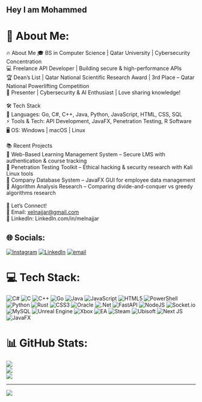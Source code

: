 ## Hey I am Mohammed
# 💫 About Me:
🔥 About Me 🎓 BS in Computer Science | Qatar University | Cybersecurity Concentration<br>💻 Freelance API Developer | Building secure & high-performance APIs<br>🏆 Dean’s List | Qatar National Scientific Research Award | 3rd Place – Qatar National Powerlifting Competition<br>🎤 Presenter | Cybersecurity & AI Enthusiast | Love sharing knowledge!<br><br>🛠️ Tech Stack<br>🚀 Languages: Go, C#, C++, Java, Python, JavaScript, HTML, CSS, SQL<br>⚡ Tools & Tech: API Development, JavaFX, Penetration Testing, R Software<br>🖥️ OS: Windows | macOS | Linux<br><br>📚 Recent Projects<br>🔹 Web-Based Learning Management System – Secure LMS with authentication & course tracking<br>🔹 Penetration Testing Toolkit – Ethical hacking & security research with Kali Linux tools<br>🔹 Company Database System – JavaFX GUI for employee data management<br>🔹 Algorithm Analysis Research – Comparing divide-and-conquer vs greedy algorithms research<br><br>🤝 Let’s Connect!<br>📧 Email: xelnajjar@gmail.com<br>🔗 LinkedIn: LinkedIn.com/in/melnajjar


## 🌐 Socials:
[![Instagram](https://img.shields.io/badge/Instagram-%23E4405F.svg?logo=Instagram&logoColor=white)](https://instagram.com/llopwa) [![LinkedIn](https://img.shields.io/badge/LinkedIn-%230077B5.svg?logo=linkedin&logoColor=white)](https://linkedin.com/in/melnajjar) [![email](https://img.shields.io/badge/Email-D14836?logo=gmail&logoColor=white)](mailto:xelnajjar@gmail.com) 

# 💻 Tech Stack:
![C#](https://img.shields.io/badge/c%23-%23239120.svg?style=for-the-badge&logo=csharp&logoColor=white) ![C](https://img.shields.io/badge/c-%2300599C.svg?style=for-the-badge&logo=c&logoColor=white) ![C++](https://img.shields.io/badge/c++-%2300599C.svg?style=for-the-badge&logo=c%2B%2B&logoColor=white) ![Go](https://img.shields.io/badge/go-%2300ADD8.svg?style=for-the-badge&logo=go&logoColor=white) ![Java](https://img.shields.io/badge/java-%23ED8B00.svg?style=for-the-badge&logo=openjdk&logoColor=white) ![JavaScript](https://img.shields.io/badge/javascript-%23323330.svg?style=for-the-badge&logo=javascript&logoColor=%23F7DF1E) ![HTML5](https://img.shields.io/badge/html5-%23E34F26.svg?style=for-the-badge&logo=html5&logoColor=white) ![PowerShell](https://img.shields.io/badge/PowerShell-%235391FE.svg?style=for-the-badge&logo=powershell&logoColor=white) ![Python](https://img.shields.io/badge/python-3670A0?style=for-the-badge&logo=python&logoColor=ffdd54) ![Rust](https://img.shields.io/badge/rust-%23000000.svg?style=for-the-badge&logo=rust&logoColor=white) ![CSS3](https://img.shields.io/badge/css3-%231572B6.svg?style=for-the-badge&logo=css3&logoColor=white) ![Oracle](https://img.shields.io/badge/Oracle-F80000?style=for-the-badge&logo=oracle&logoColor=white) ![.Net](https://img.shields.io/badge/.NET-5C2D91?style=for-the-badge&logo=.net&logoColor=white) ![FastAPI](https://img.shields.io/badge/FastAPI-005571?style=for-the-badge&logo=fastapi) ![NodeJS](https://img.shields.io/badge/node.js-6DA55F?style=for-the-badge&logo=node.js&logoColor=white) ![Socket.io](https://img.shields.io/badge/Socket.io-black?style=for-the-badge&logo=socket.io&badgeColor=010101) ![MySQL](https://img.shields.io/badge/mysql-4479A1.svg?style=for-the-badge&logo=mysql&logoColor=white) ![Unreal Engine](https://img.shields.io/badge/unrealengine-%23313131.svg?style=for-the-badge&logo=unrealengine&logoColor=white) ![Xbox](https://img.shields.io/badge/xbox-%23107C10.svg?style=for-the-badge&logo=xbox&logoColor=white) ![EA](https://img.shields.io/badge/ea-%23000000.svg?style=for-the-badge&logo=ea&logoColor=white) ![Steam](https://img.shields.io/badge/steam-%23000000.svg?style=for-the-badge&logo=steam&logoColor=white) ![Ubisoft](https://img.shields.io/badge/Ubisoft-%23F5F5F5.svg?style=for-the-badge&logo=Ubisoft&logoColor=black) ![Next JS](https://img.shields.io/badge/Next-black?style=for-the-badge&logo=next.js&logoColor=white) ![JavaFX](https://img.shields.io/badge/javafx-%23FF0000.svg?style=for-the-badge&logo=javafx&logoColor=white)
# 📊 GitHub Stats:
![](https://github-readme-stats.vercel.app/api?username=mhmdelnajjar&theme=merko&hide_border=false&include_all_commits=false&count_private=false)<br/>
![](https://nirzak-streak-stats.vercel.app/?user=mhmdelnajjar&theme=merko&hide_border=false)<br/>
![](https://github-readme-stats.vercel.app/api/top-langs/?username=mhmdelnajjar&theme=merko&hide_border=false&include_all_commits=false&count_private=false&layout=compact)

---
[![](https://visitcount.itsvg.in/api?id=mhmdelnajjar&icon=0&color=0)](https://visitcount.itsvg.in)

<!-- Proudly created with GPRM ( https://gprm.itsvg.in ) -->

